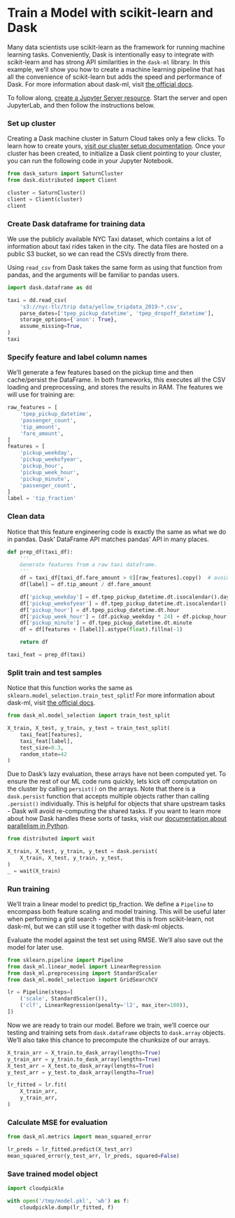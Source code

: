 # Train a Model with scikit-learn and Dask

Many data scientists use scikit-learn as the framework for running machine learning tasks. Conveniently, Dask is intentionally easy to integrate with scikit-learn and has strong API similarities in the `dask-ml` library. In this example, we'll show you how to create a machine learning pipeline that has all the convenience of scikit-learn but adds the speed and performance of Dask. For more information about dask-ml, visit <a href="https://ml.dask.org/" target='_blank' rel='noopener'>the official docs</a>.

To follow along, [create a Jupyter Server resource](<docs/Getting Started/start_resource.md>). Start the server and open JupyterLab, and then follow the instructions below.

### Set up cluster
Creating a Dask machine cluster in Saturn Cloud takes only a few clicks. To learn how to create yours, [visit our cluster setup documentation](<docs/Using Saturn Cloud/create_dask_cluster.md>). Once your cluster has been created, to initialize a Dask client pointing to your cluster, you can run the following code in your Jupyter Notebook.

```python
from dask_saturn import SaturnCluster
from dask.distributed import Client

cluster = SaturnCluster()
client = Client(cluster)
client
```


### Create Dask dataframe for training data

We use the publicly available NYC Taxi dataset, which contains a lot of information about taxi rides taken in the city. The data files are hosted on a public S3 bucket, so we can read the CSVs directly from there.

Using `read_csv` from Dask takes the same form as using that function from pandas, and the arguments will be familiar to pandas users.

```python
import dask.dataframe as dd

taxi = dd.read_csv(
    's3://nyc-tlc/trip data/yellow_tripdata_2019-*.csv',
    parse_dates=['tpep_pickup_datetime', 'tpep_dropoff_datetime'],
    storage_options={'anon': True},
    assume_missing=True,
)
taxi
```

### Specify feature and label column names

We’ll generate a few features based on the pickup time and then cache/persist the DataFrame. In both frameworks, this executes all the CSV loading and preprocessing, and stores the results in RAM. The features we will use for training are:


```python
raw_features = [
    'tpep_pickup_datetime',
    'passenger_count',
    'tip_amount',
    'fare_amount',
]
features = [
    'pickup_weekday',
    'pickup_weekofyear',
    'pickup_hour',
    'pickup_week_hour',
    'pickup_minute',
    'passenger_count',
]
label = 'tip_fraction'
```

### Clean data

Notice that this feature engineering code is exactly the same as what we do in pandas. Dask’ DataFrame API matches pandas’ API in many places.

```python
def prep_df(taxi_df):
    '''
    Generate features from a raw taxi dataframe.
    '''
    df = taxi_df[taxi_df.fare_amount > 0][raw_features].copy()  # avoid divide-by-zero
    df[label] = df.tip_amount / df.fare_amount

    df['pickup_weekday'] = df.tpep_pickup_datetime.dt.isocalendar().day
    df['pickup_weekofyear'] = df.tpep_pickup_datetime.dt.isocalendar().week
    df['pickup_hour'] = df.tpep_pickup_datetime.dt.hour
    df['pickup_week_hour'] = (df.pickup_weekday * 24) + df.pickup_hour
    df['pickup_minute'] = df.tpep_pickup_datetime.dt.minute
    df = df[features + [label]].astype(float).fillna(-1)

    return df

taxi_feat = prep_df(taxi)
```

### Split train and test samples
Notice that this function works the same as `sklearn.model_selection.train_test_split`! For more information about dask-ml, visit <a href="https://ml.dask.org/" target='_blank' rel='noopener'>the official docs</a>.

```python
from dask_ml.model_selection import train_test_split

X_train, X_test, y_train, y_test = train_test_split(
    taxi_feat[features],
    taxi_feat[label],
    test_size=0.3,
    random_state=42
)
```
Due to Dask’s lazy evaluation, these arrays have not been computed yet. To ensure the rest of our ML code runs quickly, lets kick off computation on the cluster by calling `persist()` on the arrays. Note that there is a `dask.persist` function that accepts multiple objects rather than calling `.persist()` individually. This is helpful for objects that share upstream tasks - Dask will avoid re-computing the shared tasks. If you want to learn more about how Dask handles these sorts of tasks, visit our [documentation about parallelism in Python](<docs/Reference/dask_concepts.md>).

```python
from distributed import wait

X_train, X_test, y_train, y_test = dask.persist(
    X_train, X_test, y_train, y_test,
)
_ = wait(X_train)
```

### Run training

We’ll train a linear model to predict tip_fraction. We define a `Pipeline` to encompass both feature scaling and model training. This will be useful later when performing a grid search - notice that this is from scikit-learn, not dask-ml, but we can still use it together with dask-ml objects.

Evaluate the model against the test set using RMSE. We’ll also save out the model for later use.

```python
from sklearn.pipeline import Pipeline
from dask_ml.linear_model import LinearRegression
from dask_ml.preprocessing import StandardScaler
from dask_ml.model_selection import GridSearchCV

lr = Pipeline(steps=[
    ('scale', StandardScaler()),
    ('clf', LinearRegression(penalty='l2', max_iter=100)),
])
```

Now we are ready to train our model. Before we train, we’ll coerce our testing and training sets from `dask.dataframe` objects to `dask.array` objects. We’ll also take this chance to precompute the chunksize of our arrays.

```python
X_train_arr = X_train.to_dask_array(lengths=True)
y_train_arr = y_train.to_dask_array(lengths=True)
X_test_arr = X_test.to_dask_array(lengths=True)
y_test_arr = y_test.to_dask_array(lengths=True)

lr_fitted = lr.fit(
    X_train_arr,
    y_train_arr,
)
```

### Calculate MSE for evaluation

```python
from dask_ml.metrics import mean_squared_error

lr_preds = lr_fitted.predict(X_test_arr)
mean_squared_error(y_test_arr, lr_preds, squared=False)
```

### Save trained model object

```python
import cloudpickle

with open('/tmp/model.pkl', 'wb') as f:
    cloudpickle.dump(lr_fitted, f)
```
